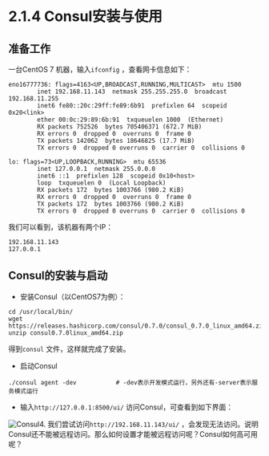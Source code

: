 # 2.1.4 Consul安装与使用





## 准备工作

一台CentOS 7 机器，输入`ifconfig` ，查看网卡信息如下：

```
eno16777736: flags=4163<UP,BROADCAST,RUNNING,MULTICAST>  mtu 1500
        inet 192.168.11.143  netmask 255.255.255.0  broadcast 192.168.11.255
        inet6 fe80::20c:29ff:fe89:6b91  prefixlen 64  scopeid 0x20<link>
        ether 00:0c:29:89:6b:91  txqueuelen 1000  (Ethernet)
        RX packets 752526  bytes 705406371 (672.7 MiB)
        RX errors 0  dropped 0  overruns 0  frame 0
        TX packets 142062  bytes 18646825 (17.7 MiB)
        TX errors 0  dropped 0 overruns 0  carrier 0  collisions 0

lo: flags=73<UP,LOOPBACK,RUNNING>  mtu 65536
        inet 127.0.0.1  netmask 255.0.0.0
        inet6 ::1  prefixlen 128  scopeid 0x10<host>
        loop  txqueuelen 0  (Local Loopback)
        RX packets 172  bytes 1003766 (980.2 KiB)
        RX errors 0  dropped 0  overruns 0  frame 0
        TX packets 172  bytes 1003766 (980.2 KiB)
        TX errors 0  dropped 0 overruns 0  carrier 0  collisions 0
```

我们可以看到，该机器有两个IP：

```
192.168.11.143
127.0.0.1
```





## Consul的安装与启动

* 安装Consul（以CentOS7为例）：

```shell
cd /usr/local/bin/
wget https://releases.hashicorp.com/consul/0.7.0/consul_0.7.0_linux_amd64.zip
unzip consul0.7.0linux_amd64.zip
```
得到`consul` 文件，这样就完成了安装。

* 启动Consul

```shell
./consul agent -dev           # -dev表示开发模式运行，另外还有-server表示服务模式运行
```
* 输入`http://127.0.0.1:8500/ui/` 访问Consul，可查看到如下界面：

![Consul](learn-java/learn-spring-cloud/wiki/distimages/consul-1.png)4. 我们尝试访问`http://192.168.11.143/ui/` ，会发现无法访问。说明Consul还不能被远程访问。那么如何设置才能被远程访问呢？Consul如何高可用呢？


